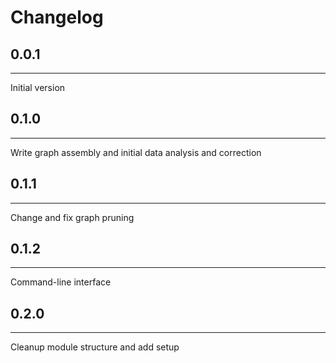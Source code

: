 # Changelog

## 0.0.1
------------------

Initial version

## 0.1.0
------------------

Write graph assembly and initial data analysis and correction

## 0.1.1
------------------

Change and fix graph pruning 

## 0.1.2
------------------

Command-line interface

## 0.2.0
------------------

Cleanup module structure and add setup
